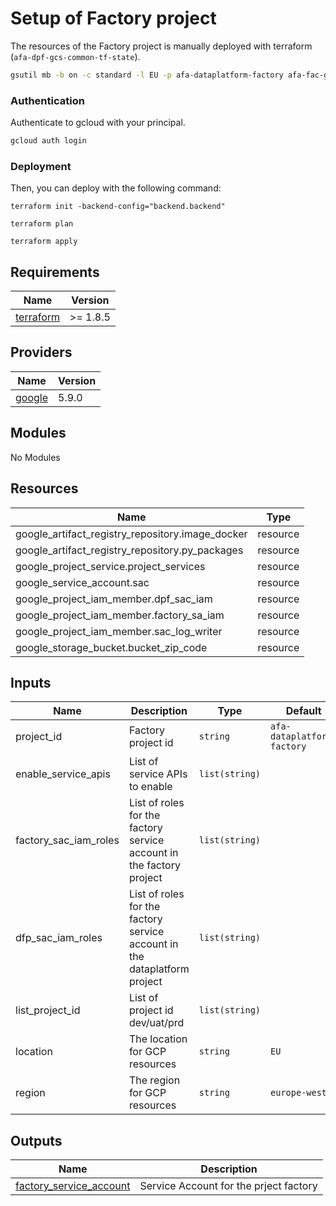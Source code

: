 # Setup of Factory project

The resources of the Factory project is manually deployed with terraform (`afa-dpf-gcs-common-tf-state`).

```sh
gsutil mb -b on -c standard -l EU -p afa-dataplatform-factory afa-fac-gcs-common-tf-state
```

### Authentication

Authenticate to gcloud with your principal.

```sh
gcloud auth login
```

### Deployment

Then, you can deploy with the following command:

```
terraform init -backend-config="backend.backend"

terraform plan 

terraform apply
```

<!-- BEGIN_TF_DOCS -->
## Requirements

| Name | Version |
|------|---------|
| <a name="requirement_terraform"></a> [terraform](#requirement\_terraform) | >= 1.8.5 |

## Providers

| Name | Version |
|------|---------|
| <a name="provider_google"></a> [google](#provider\_google) | 5.9.0 |

## Modules

No Modules

## Resources

| Name | Type |
|------|------|
| google_artifact_registry_repository.image_docker | resource 
| google_artifact_registry_repository.py_packages | resource 
| google_project_service.project_services | resource
| google_service_account.sac | resource 
| google_project_iam_member.dpf_sac_iam | resource 
| google_project_iam_member.factory_sa_iam | resource
| google_project_iam_member.sac_log_writer | resource 
| google_storage_bucket.bucket_zip_code | resource 

## Inputs

| Name | Description | Type | Default | Required |
|------|-------------|------|---------|:--------:|
| project_id | Factory project id | `string` | `afa-dataplatform-factory` | no |
| enable_service_apis | List of service APIs to enable | `list(string)` |  | no |
| factory_sac_iam_roles | List of roles for the factory service account in the factory project | `list(string)` |  | no |
| dfp_sac_iam_roles | List of roles for the factory service account in the dataplatform project | `list(string)` |  | no |
| list_project_id | List of project id dev/uat/prd | `list(string)` | | yes |
| location | The location for GCP resources | `string` | `EU` | no |
| region | The region for GCP resources | `string` |`europe-west3` | no |


## Outputs

| Name | Description |
|------|-------------|
| <a name="terraform_sac"></a> [factory_service_account](#output\_factory_service_account) | Service Account for the prject factory |
<!-- END_TF_DOCS -->